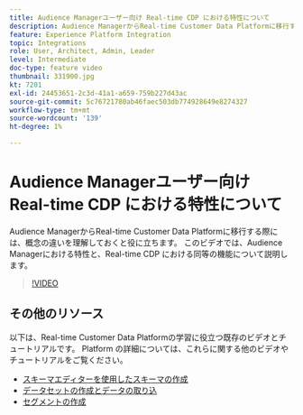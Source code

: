 ```yaml
---
title: Audience Managerユーザー向け Real-time CDP における特性について
description: Audience ManagerからReal-time Customer Data Platformに移行する際には、概念の違いを理解しておくと役に立ちます。 このビデオでは、Audience Managerにおける特性と、Real-time CDP における同等の機能について説明します。
feature: Experience Platform Integration
topic: Integrations
role: User, Architect, Admin, Leader
level: Intermediate
doc-type: feature video
thumbnail: 331900.jpg
kt: 7201
exl-id: 24453651-2c3d-41a1-a659-759b227d43ac
source-git-commit: 5c76721780ab46faec503db774928649e8274327
workflow-type: tm+mt
source-wordcount: '139'
ht-degree: 1%

---
```


# Audience Managerユーザー向け Real-time CDP における特性について

Audience ManagerからReal-time Customer Data Platformに移行する際には、概念の違いを理解しておくと役に立ちます。 このビデオでは、Audience Managerにおける特性と、Real-time CDP における同等の機能について説明します。

>[!VIDEO](https://video.tv.adobe.com/v/331900/?quality=12&learn=on)

## その他のリソース

以下は、Real-time Customer Data Platformの学習に役立つ既存のビデオとチュートリアルです。 Platform の詳細については、これらに関する他のビデオやチュートリアルをご覧ください。

* [ スキーマエディターを使用したスキーマの作成 ](https://experienceleague.adobe.com/docs/experience-platform/xdm/tutorials/create-schema-ui.html?lang=ja#getting-started)
* [ データセットの作成とデータの取り込 ](https://experienceleague.adobe.com/docs/platform-learn/tutorials/data-ingestion/create-datasets-and-ingest-data.html?lang=ja#data-ingestion)
* [ セグメントの作成 ](https://experienceleague.adobe.com/docs/platform-learn/tutorials/segments/create-segments.html?lang=ja#segments)

